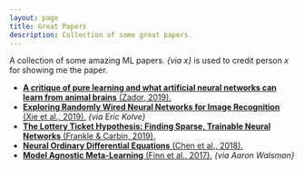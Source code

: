 ```yaml
---
layout: page
title: Great Papers
description: Collection of some great papers.
---
```


A collection of some amazing ML papers. _{via x}_ is used to credit person _x_ for showing me the paper.  

* [**A critique of pure learning and what artificial neural networks can learn from animal brains** (Zador, 2019).](https://www.nature.com/articles/s41467-019-11786-6)
* [**Exploring Randomly Wired Neural Networks for Image Recognition** (Xie et al., 2019).](https://arxiv.org/abs/1904.01569) _{via Eric Kolve}_
* [**The Lottery Ticket Hypothesis: Finding Sparse, Trainable Neural Networks** (Frankle & Carbin, 2019).](https://arxiv.org/abs/1803.03635)
* [**Neural Ordinary Differential Equations** (Chen et al., 2018).](https://arxiv.org/abs/1806.07366)
* [**Model Agnostic Meta-Learning** (Finn et al., 2017).](https://arxiv.org/abs/1703.03400) _{via Aaron Walsman}_
